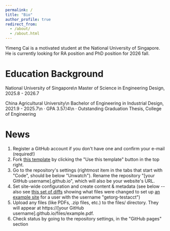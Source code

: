```yaml
---
permalink: /
title: "Bio"
author_profile: true
redirect_from: 
  - /about/
  - /about.html
---
```


Yimeng Cai is a motivated student at the National University of Singapore. He is currently looking for RA position and PhD position for 2026 fall.

Education Background
======
National University of Singapore\n
Master of Science in Engineering Design, 2025.8 - 2026.7

China Agricultural University\n
Bachelor of Engineering in Industrial Design, 2021.9 - 2025.7\n
· GPA 3.57/4\n
· Outstanding Graduation Thesis, College of Engineering


News
======
1. Register a GitHub account if you don't have one and confirm your e-mail (required!)
1. Fork [this template](https://github.com/Yimeng-E-C/Yimeng-E-C.github.io) by clicking the "Use this template" button in the top right. 
1. Go to the repository's settings (rightmost item in the tabs that start with "Code", should be below "Unwatch"). Rename the repository "[your GitHub username].github.io", which will also be your website's URL.
1. Set site-wide configuration and create content & metadata (see below -- also see [this set of diffs](http://archive.is/3TPas) showing what files were changed to set up [an example site](https://getorg-testacct.github.io) for a user with the username "getorg-testacct")
1. Upload any files (like PDFs, .zip files, etc.) to the files/ directory. They will appear at https://[your GitHub username].github.io/files/example.pdf.  
1. Check status by going to the repository settings, in the "GitHub pages" section

